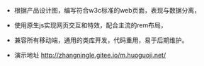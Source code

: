 - 根据产品设计图，编写符合w3c标准的web页面，表现与数据分离，
- 使用原生js实现网页交互和特效，配合主流的rem布局，
- 兼容所有移动端，通用的类库开发，代码重用，易于后期维护。

- 演示地址
http://zhangningle.gitee.io/m.huoguoji.net/
